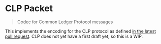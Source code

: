 # CLP Packet
> Codec for Common Ledger Protocol messages

This implements the encoding for the CLP protocol as defined [in the latest pull request](https://github.com/interledger/rfcs/pull/271). CLP does not yet have a first draft yet, so this is a WIP.
